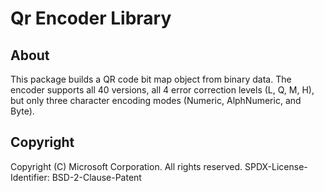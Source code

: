 # Qr Encoder Library

## About

This package builds a QR code bit map object from binary data.
The encoder supports all 40 versions, all 4 error correction levels (L, Q, M, H), but only three
character encoding modes (Numeric, AlphNumeric, and Byte).

## Copyright

Copyright (C) Microsoft Corporation. All rights reserved.
SPDX-License-Identifier: BSD-2-Clause-Patent
